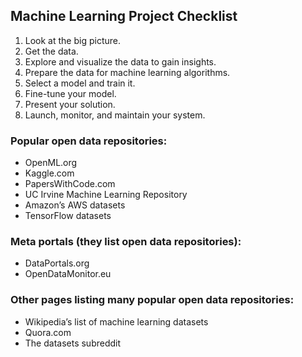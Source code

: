## Machine Learning Project Checklist
1. Look at the big picture.
2. Get the data.
3. Explore and visualize the data to gain insights.
4. Prepare the data for machine learning algorithms.
5. Select a model and train it.
6. Fine-tune your model.
7. Present your solution.
8. Launch, monitor, and maintain your system.

### Popular open data repositories:
- OpenML.org
- Kaggle.com
- PapersWithCode.com
- UC Irvine Machine Learning Repository
- Amazon’s AWS datasets
- TensorFlow datasets

### Meta portals (they list open data repositories):
- DataPortals.org
- OpenDataMonitor.eu

### Other pages listing many popular open data repositories:
- Wikipedia’s list of machine learning datasets
- Quora.com
- The datasets subreddit